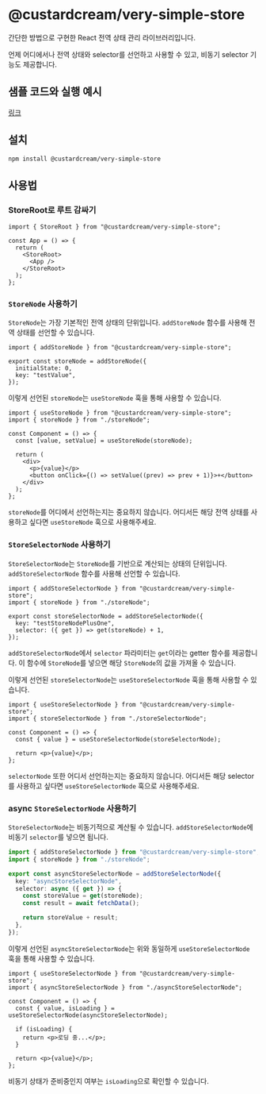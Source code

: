 # @custardcream/very-simple-store

간단한 방법으로 구현한 React 전역 상태 관리 라이브러리입니다.

언제 어디에서나 전역 상태와 selector를 선언하고 사용할 수 있고, 비동기 selector 기능도 제공합니다.

## 샘플 코드와 실행 예시

[링크](https://custard-library-web.vercel.app/sample)

## 설치

```bash
npm install @custardcream/very-simple-store
```

## 사용법

### StoreRoot로 루트 감싸기

```tsx
import { StoreRoot } from "@custardcream/very-simple-store";

const App = () => {
  return (
    <StoreRoot>
      <App />
    </StoreRoot>
  );
};
```

### `StoreNode` 사용하기

`StoreNode`는 가장 기본적인 전역 상태의 단위입니다. `addStoreNode` 함수를 사용해 전역 상태를 선언할 수 있습니다.

```tsx
import { addStoreNode } from "@custardcream/very-simple-store";

export const storeNode = addStoreNode({
  initialState: 0,
  key: "testValue",
});
```

이렇게 선언된 `storeNode`는 `useStoreNode` 훅을 통해 사용할 수 있습니다.

```tsx
import { useStoreNode } from "@custardcream/very-simple-store";
import { storeNode } from "./storeNode";

const Component = () => {
  const [value, setValue] = useStoreNode(storeNode);

  return (
    <div>
      <p>{value}</p>
      <button onClick={() => setValue((prev) => prev + 1)}>+</button>
    </div>
  );
};
```

`storeNode`를 어디에서 선언하는지는 중요하지 않습니다. 어디서든 해당 전역 상태를 사용하고 싶다면 `useStoreNode` 훅으로 사용해주세요.

### `StoreSelectorNode` 사용하기

`StoreSelectorNode`는 `StoreNode`를 기반으로 계산되는 상태의 단위입니다. `addStoreSelectorNode` 함수를 사용해 선언할 수 있습니다.

```tsx
import { addStoreSelectorNode } from "@custardcream/very-simple-store";
import { storeNode } from "./storeNode";

export const storeSelectorNode = addStoreSelectorNode({
  key: "testStoreNodePlusOne",
  selector: ({ get }) => get(storeNode) + 1,
});
```

`addStoreSelectorNode`에서 `selector` 파라미터는 `get`이라는 getter 함수를 제공합니다. 이 함수에 `StoreNode`를 넣으면 해당 `StoreNode`의 값을 가져올 수 있습니다.

이렇게 선언된 `storeSelectorNode`는 `useStoreSelectorNode` 훅을 통해 사용할 수 있습니다.

```tsx
import { useStoreSelectorNode } from "@custardcream/very-simple-store";
import { storeSelectorNode } from "./storeSelectorNode";

const Component = () => {
  const { value } = useStoreSelectorNode(storeSelectorNode);

  return <p>{value}</p>;
};
```

`selectorNode` 또한 어디서 선언하는지는 중요하지 않습니다. 어디서든 해당 selector를 사용하고 싶다면 `useStoreSelectorNode` 훅으로 사용해주세요.

### async `StoreSelectorNode` 사용하기

`StoreSelectorNode`는 비동기적으로 계산될 수 있습니다. `addStoreSelectorNode`에 비동기 `selector`를 넣으면 됩니다.

```ts
import { addStoreSelectorNode } from "@custardcream/very-simple-store";
import { storeNode } from "./storeNode";

export const asyncStoreSelectorNode = addStoreSelectorNode({
  key: "asyncStoreSelectorNode",
  selector: async ({ get }) => {
    const storeValue = get(storeNode);
    const result = await fetchData();

    return storeValue + result;
  },
});
```

이렇게 선언된 `asyncStoreSelectorNode`는 위와 동일하게 `useStoreSelectorNode` 훅을 통해 사용할 수 있습니다.

```tsx
import { useStoreSelectorNode } from "@custardcream/very-simple-store";
import { asyncStoreSelectorNode } from "./asyncStoreSelectorNode";

const Component = () => {
  const { value, isLoading } = useStoreSelectorNode(asyncStoreSelectorNode);

  if (isLoading) {
    return <p>로딩 중...</p>;
  }

  return <p>{value}</p>;
};
```

비동기 상태가 준비중인지 여부는 `isLoading`으로 확인할 수 있습니다.
